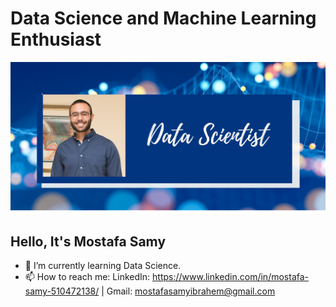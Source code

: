 # Data Science and Machine Learning Enthusiast
<!--
**mostafasamii/mostafasamii** is a ✨ _special_ ✨ repository because its `README.md` (this file) appears on your GitHub profile.
Here are some ideas to get you started:

- 🔭 I’m currently working on ...
- 🌱 I’m currently learning ...
- 👯 I’m looking to collaborate on ...
- 🤔 I’m looking for help with ...
- 💬 Ask me about ...
- 📫 How to reach me: ...
- 😄 Pronouns: ...
- ⚡ Fun fact: ...
-->
![Image of Interface](https://github.com/mostafasamii/mostafasamii/blob/main/1.png)
## Hello, It's Mostafa Samy
- 🌱 I’m currently learning Data Science.
- 📫 How to reach me:
  LinkedIn: https://www.linkedin.com/in/mostafa-samy-510472138/ | Gmail: mostafasamyibrahem@gmail.com
